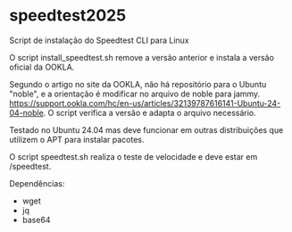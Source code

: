 # speedtest2025
Script de instalação do Speedtest CLI para Linux

O script install_speedtest.sh remove a versão anterior e instala a versão oficial da OOKLA.

Segundo o artigo no site da OOKLA, não há repositório para o Ubuntu "noble", e a orientação é modificar no arquivo de noble para jammy.
https://support.ookla.com/hc/en-us/articles/32139787616141-Ubuntu-24-04-noble. O script verifica a versão e adapta o arquivo necessário.

Testado no Ubuntu 24.04 mas deve funcionar em outras distribuições que utilizem o APT para instalar pacotes.


O script speedtest.sh realiza o teste de velocidade e deve estar em /speedtest.

Dependências:
* wget
* jq
* base64
